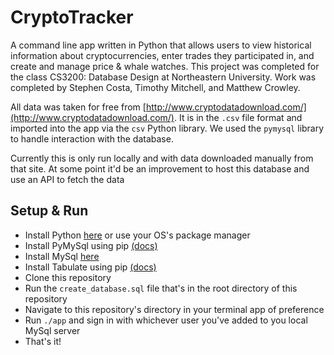# CryptoTracker

A command line app written in Python that allows users to view historical information about cryptocurrencies, enter trades they participated in, and create and manage price & whale watches.
This project was completed for the class CS3200: Database Design at Northeastern University. Work was completed by Stephen Costa, Timothy Mitchell, and Matthew Crowley.

All data was taken for free from [http://www.cryptodatadownload.com/](http://www.cryptodatadownload.com/). It is in the `.csv` file format and imported into the app via the `csv` Python library. We used the `pymysql` library to handle interaction with the database.

Currently this is only run locally and with data downloaded manually from that site. At some point it'd be an improvement to host this database and use an API to fetch the data

## Setup & Run
- Install Python [here](https://www.python.org/downloads/](https://www.python.org/downloads/)) or use your OS's package manager
- Install PyMySql using pip [(docs)](https://pymysql.readthedocs.io/en/latest/user/installation.html](https://pymysql.readthedocs.io/en/latest/user/installation.html))
- Install MySql [here](https://www.mysql.com/downloads/](https://www.mysql.com/downloads/))
- Install Tabulate using pip [(docs)](https://pypi.org/project/tabulate/)
- Clone this repository
- Run the `create_database.sql` file that's in the root directory of this repository
- Navigate to this repository's directory in your terminal app of preference
- Run `./app` and sign in with whichever user you've added to you local MySql server
- That's it!
